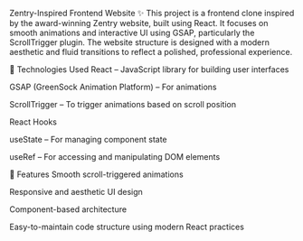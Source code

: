 Zentry-Inspired Frontend Website ✨
This project is a frontend clone inspired by the award-winning Zentry website, built using React. It focuses on smooth animations and interactive UI using GSAP, particularly the ScrollTrigger plugin. The website structure is designed with a modern aesthetic and fluid transitions to reflect a polished, professional experience.

🚀 Technologies Used
React – JavaScript library for building user interfaces

GSAP (GreenSock Animation Platform) – For animations

ScrollTrigger – To trigger animations based on scroll position

React Hooks

useState – For managing component state

useRef – For accessing and manipulating DOM elements

🎯 Features
Smooth scroll-triggered animations

Responsive and aesthetic UI design

Component-based architecture

Easy-to-maintain code structure using modern React practices
